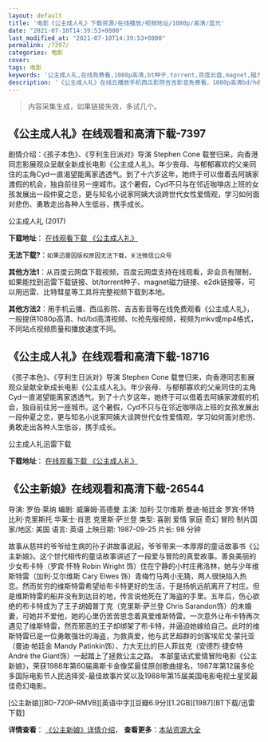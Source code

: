 ```yaml
---
layout: default
title: '电影《公主成人礼》下载资源/在线播放/视频地址/1080p/高清/蓝光'
date: "2021-07-10T14:39:53+0800"
last_modified_at: "2021-07-10T14:39:53+0800"
permalink: /7397/
categories: 电影
cover:
tags: 电影
keywords: '公主成人礼,在线免费看,1080p高清,bt种子,torrent,百度云盘,magnet,磁力链,迅雷下载资源'
description: '《公主成人礼》在线云播放手机西瓜影院吉吉影音免费看，1080p高清bd/hd未删减完整版和tc抢先枪版，mkv/mp4格式，附带bt/torrent种子、magnet/磁力链、百度云盘、网盘资源迅雷下载链接'
---
```


>内容采集生成，如果链接失效，多试几个。


## 《公主成人礼》在线观看和高清下载-7397

剧情介绍：《孩子本色》、《亨利生日派对》导演 Stephen Cone 载誉归来，向香港同志影展观众呈献全新成长电影《公主成人礼》。年少丧母、与郁郁寡欢的父亲同住的主角Cyd一直渴望能离家透透气。到了十六岁这年，她终于可以借着去阿姨家渡假的机会，独自前往另一座城市。这个暑假，Cyd不只与在邻近咖啡店上班的女孩发展出一段仲夏之恋，更与知名小说家阿姨大谈跨世代女性爱情观，学习如何面对悲伤、勇敢走出各种人生低谷，携手成长。


公主成人礼 (2017)

**下载地址**： [在线观看下载 《公主成人礼》](https://www.btbtdy.me/btdy/dy12944.html) 


**无法下载?**：`如果迅雷因版权原因无法下载，关注微信公众号 `

**其他方法1**：从百度云网盘下载视频，百度云网盘支持在线观看，非会员有限制，如果能找到迅雷下载链接、bt/torrent种子、magnet磁力链接、e2dk链接等，可以用迅雷、比特彗星等工具将完整视频下载到本地。

**其他方法2**：用手机云播、西瓜影院、吉吉影音等在线免费观看《公主成人礼》，一般提供1080p高清、hd/bd高清视频、tc抢先版视频，视频为mkv或mp4格式，不同站点视频质量和播放速度不同。


## 《公主成人礼》在线观看和高清下载-18716

《孩子本色》、《亨利生日派对》导演 Stephen Cone 载誉归来，向香港同志影展观众呈献全新成长电影《公主成人礼》。年少丧母、与郁郁寡欢的父亲同住的主角Cyd一直渴望能离家透透气。到了十六岁这年，她终于可以借着去阿姨家渡假的机会，独自前往另一座城市。这个暑假，Cyd不只与在邻近咖啡店上班的女孩发展出一段仲夏之恋，更与知名小说家阿姨大谈跨世代女性爱情观，学习如何面对悲伤、勇敢走出各种人生低谷，携手成长。


公主成人礼迅雷下载

**下载地址**： [在线观看下载 《公主成人礼》](https://www.993dy.com//vod-detail-id-29510.html) 


## 《公主新娘》在线观看和高清下载-26544

导演: 罗伯·莱纳 编剧: 威廉姆·高德曼 主演: 加利·艾尔维斯 曼迪·帕廷金 罗宾·怀特 比利·克里斯托 华莱士·肖恩 克里斯·萨兰登 类型: 喜剧 爱情 家庭 奇幻 冒险 制片国家/地区: 美国 语言: 英语 上映日期: 1987-09-25 片长: 98 分钟

故事从慈祥的爷爷给生病的孙子讲故事说起，爷爷带来一本厚厚的童话故事书《公主新娘》。这个世代相传的童话故事讲述了一段爱与冒险的真爱故事。善良美丽的少女布卡特（罗宾·怀特 Robin Wright 饰）住在宁静的小村庄弗洛林，她与少年维斯特雷（加利·艾尔维斯 Cary Elwes 饰）青梅竹马两小无猜，两人很快陷入热恋。然而贫穷的维斯特雷希望给布卡特更好的生活，于是扬帆远航离开了村庄。但是维斯特雷的船并没有到达目的地，传言说他死在了海盗的手里。五年后，伤心欲绝的布卡特成为了王子胡姆普丁克（克里斯·萨兰登 Chris Sarandon饰）的未婚妻，可她并不爱他，她的心里仍苦苦思念着真爱维斯特雷。一次意外让布卡特再次遇见了维斯特雷，然而邪恶的王子却绑架了布卡特，并逼迫她嫁给自己。此时的维斯特雷已是一位勇敢强壮的海盗，为救真爱，他与武艺超群的剑客埃尼戈·蒙托亚（曼迪·帕廷金 Mandy Patinkin饰）、力大无比的巨人菲兹克（安德烈·捷安特 André the Giant饰）一起踏上了拯救公主之路。 本部童话式爱情冒险电影《公主新娘》，荣获1988年第60届奥斯卡金像奖最佳原创歌曲提名，1987年第12届多伦多国际电影节人民选择奖-最佳故事片奖以及1988年第15届美国电影电视土星奖最佳奇幻电影。


[公主新娘][BD-720P-RMVB][英语中字][豆瓣6.9分][1.2GB][1987][BT下载/迅雷下载]

**详情查看**： [《公主新娘》详情介绍](/movie/26544/)， **查看更多**：[本站资源大全](/movie/t/all/)

